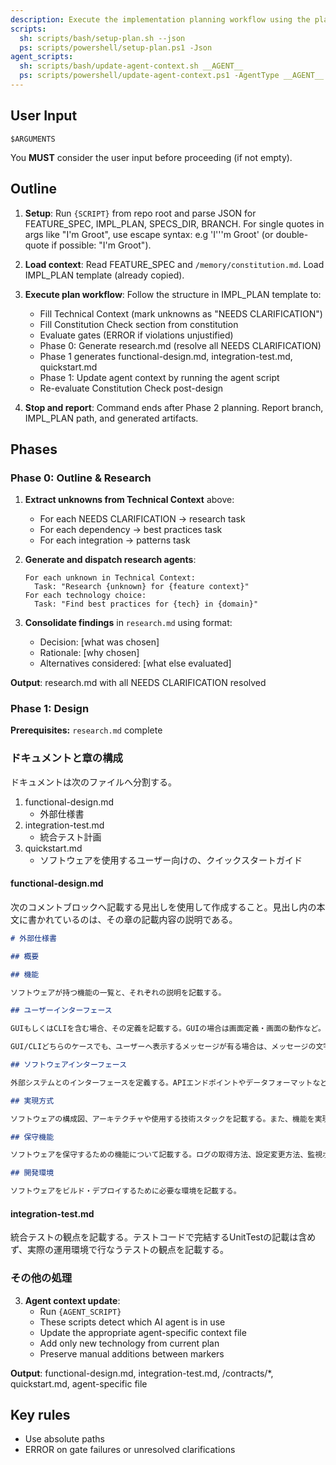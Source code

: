 ```yaml
---
description: Execute the implementation planning workflow using the plan template to generate design artifacts.
scripts:
  sh: scripts/bash/setup-plan.sh --json
  ps: scripts/powershell/setup-plan.ps1 -Json
agent_scripts:
  sh: scripts/bash/update-agent-context.sh __AGENT__
  ps: scripts/powershell/update-agent-context.ps1 -AgentType __AGENT__
---
```


## User Input

```text
$ARGUMENTS
```

You **MUST** consider the user input before proceeding (if not empty).

## Outline

1. **Setup**: Run `{SCRIPT}` from repo root and parse JSON for FEATURE_SPEC, IMPL_PLAN, SPECS_DIR, BRANCH. For single quotes in args like "I'm Groot", use escape syntax: e.g 'I'\''m Groot' (or double-quote if possible: "I'm Groot").

2. **Load context**: Read FEATURE_SPEC and `/memory/constitution.md`. Load IMPL_PLAN template (already copied).

3. **Execute plan workflow**: Follow the structure in IMPL_PLAN template to:
   - Fill Technical Context (mark unknowns as "NEEDS CLARIFICATION")
   - Fill Constitution Check section from constitution
   - Evaluate gates (ERROR if violations unjustified)
   - Phase 0: Generate research.md (resolve all NEEDS CLARIFICATION)
   - Phase 1 generates functional-design.md, integration-test.md, quickstart.md
   - Phase 1: Update agent context by running the agent script
   - Re-evaluate Constitution Check post-design

4. **Stop and report**: Command ends after Phase 2 planning. Report branch, IMPL_PLAN path, and generated artifacts.

## Phases

### Phase 0: Outline & Research

1. **Extract unknowns from Technical Context** above:
   - For each NEEDS CLARIFICATION → research task
   - For each dependency → best practices task
   - For each integration → patterns task

2. **Generate and dispatch research agents**:
   ```
   For each unknown in Technical Context:
     Task: "Research {unknown} for {feature context}"
   For each technology choice:
     Task: "Find best practices for {tech} in {domain}"
   ```

3. **Consolidate findings** in `research.md` using format:
   - Decision: [what was chosen]
   - Rationale: [why chosen]
   - Alternatives considered: [what else evaluated]

**Output**: research.md with all NEEDS CLARIFICATION resolved

### Phase 1: Design

**Prerequisites:** `research.md` complete

### ドキュメントと章の構成

ドキュメントは次のファイルへ分割する。

1. functional-design.md
   - 外部仕様書
2. integration-test.md
   - 統合テスト計画
3. quickstart.md
   - ソフトウェアを使用するユーザー向けの、クイックスタートガイド

#### functional-design.md

次のコメントブロックへ記載する見出しを使用して作成すること。見出し内の本文に書かれているのは、その章の記載内容の説明である。

```markdown
# 外部仕様書

## 概要

## 機能

ソフトウェアが持つ機能の一覧と、それぞれの説明を記載する。

## ユーザーインターフェース

GUIもしくはCLIを含む場合、その定義を記載する。GUIの場合は画面定義・画面の動作など。CLIの場合はコマンドの定義など。

GUI/CLIどちらのケースでも、ユーザーへ表示するメッセージが有る場合は、メッセージの文字列とメッセージを表示する条件を一覧表で記載すること。

## ソフトウェアインターフェース

外部システムとのインターフェースを定義する。APIエンドポイントやデータフォーマットなどを記載する。APIエンドポイントは、WebAPIであればOpenAPI形式、.NETクラスライブラリについてはC#のXMLドキュメントコメント形式で、ネイティブC++についてはVisual C++のXMLドキュメントコメント形式で記載すること。

## 実現方式

ソフトウェアの構成図、アーキテクチャや使用する技術スタックを記載する。また、機能を実現する上で方式の指定や重要なポイントがあれば記載する（Phase 0で判明した内容など）。

## 保守機能

ソフトウェアを保守するための機能について記載する。ログの取得方法、設定変更方法、監視ポイントなど。

## 開発環境

ソフトウェアをビルド・デプロイするために必要な環境を記載する。

```

#### integration-test.md

統合テストの観点を記載する。テストコードで完結するUnitTestの記載は含めず、実際の運用環境で行なうテストの観点を記載する。

### その他の処理


3. **Agent context update**:
   - Run `{AGENT_SCRIPT}`
   - These scripts detect which AI agent is in use
   - Update the appropriate agent-specific context file
   - Add only new technology from current plan
   - Preserve manual additions between markers

**Output**: functional-design.md, integration-test.md, /contracts/*, quickstart.md, agent-specific file

## Key rules

- Use absolute paths
- ERROR on gate failures or unresolved clarifications

